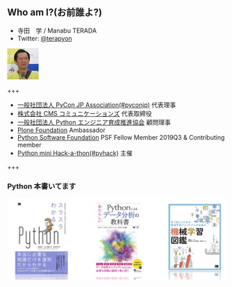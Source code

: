 ## Who am I?(お前誰よ?)

- 寺田　学 / Manabu TERADA
- Twitter: [@terapyon](https://twitter.com/terapyon)

![terada](assets/images/terada.jpg)

+++

- [一般社団法人 PyCon JP Association(#pyconjp)](https://www.pycon.jp/) 代表理事
- [株式会社 CMS コミュニケーションズ](https://www.cmscom.jp/) 代表取締役
- [一般社団法人 Python エンジニア育成推進協会](https://www.pythonic-exam.com/) 顧問理事
- [Plone Foundation](https://plone.org/) Ambassador
- [Python Software Foundation](https://www.python.org/psf/) PSF Fellow Member 2019Q3 & Contributing member
- [Python mini Hack-a-thon(#pyhack)](https://pyhack.connpass.com/) 主催

+++

### Python 本書いてます

![書影](assets/images/terada-books.png)
